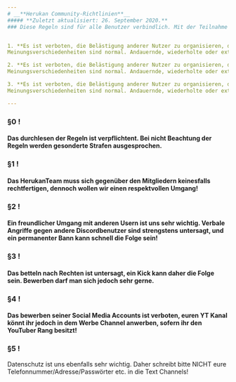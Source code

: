 ```yaml
---
# __**Herukan Community-Richtlinien**__
##### **Zuletzt aktualisiert: 26. September 2020.**
### Diese Regeln sind für alle Benutzer verbindlich. Mit der Teilnahme an unseren Chats erklären Sie sich automatisch mit unseren Regeln einverstanden. Im Falle eines Regelverstoßes wird das Herukan-Moderatorenteam entsprechende Maßnahmen ergreifen.


1. **Es ist verboten, die Belästigung anderer Nutzer zu organisieren, daran teilzunehmen oder dazu aufzurufen.**
Meinungsverschiedenheiten sind normal. Andauernde, wiederholte oder extrem negative Äußerungen können jedoch schnell zu Belästigungen werden und sind nicht okay.

2. **Es ist verboten, die Belästigung anderer Nutzer zu organisieren, daran teilzunehmen oder dazu aufzurufen.**
Meinungsverschiedenheiten sind normal. Andauernde, wiederholte oder extrem negative Äußerungen können jedoch schnell zu Belästigungen werden und sind nicht okay.

3. **Es ist verboten, die Belästigung anderer Nutzer zu organisieren, daran teilzunehmen oder dazu aufzurufen.**
Meinungsverschiedenheiten sind normal. Andauernde, wiederholte oder extrem negative Äußerungen können jedoch schnell zu Belästigungen werden und sind nicht okay.

---
```


### §0 !
#### Das durchlesen der Regeln ist verpflichtent. Bei nicht Beachtung der Regeln werden gesonderte Strafen ausgesprochen.
### §1 !
#### Das HerukanTeam muss sich gegenüber den Mitgliedern keinesfalls rechtfertigen, dennoch wollen wir einen respektvollen Umgang! 
### §2 !
#### Ein freundlicher Umgang mit anderen Usern ist uns sehr wichtig. Verbale Angriffe gegen andere Discordbenutzer sind strengstens untersagt, und ein permanenter Bann kann schnell die Folge sein! 
### §3 !
#### Das betteln nach Rechten ist untersagt, ein Kick kann daher die Folge sein. Bewerben darf man sich jedoch sehr gerne.
### §4 !
#### Das bewerben seiner Social Media Accounts ist verboten, euren YT Kanal könnt ihr jedoch in dem Werbe Channel anwerben, sofern ihr den YouTuber Rang besitzt! 
### §5 !
Datenschutz ist uns ebenfalls sehr wichtig. Daher schreibt bitte NICHT eure Telefonnummer/Adresse/Passwörter etc. in die Text Channels! 
